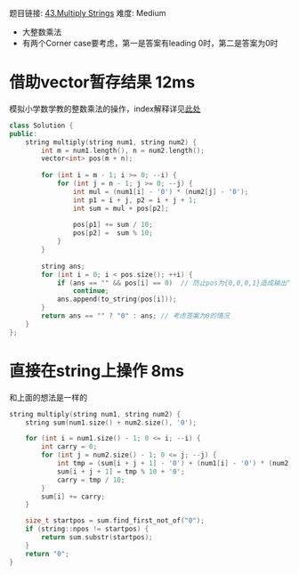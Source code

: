 题目链接: [43.Multiply Strings][1]
难度: Medium

- 大整数乘法
- 有两个Corner case要考虑，第一是答案有leading 0时，第二是答案为0时

# 借助vector暂存结果 12ms

模拟小学数学教的整数乘法的操作，index解释详见[此处][2]
```cpp
class Solution {
public:
    string multiply(string num1, string num2) {
        int m = num1.length(), n = num2.length();
        vector<int> pos(m + n);
        
        for (int i = m - 1; i >= 0; --i) {
            for (int j = n - 1; j >= 0; --j) {
                int mul = (num1[i] - '0') * (num2[j] - '0');
                int p1 = i + j, p2 = i + j + 1;
                int sum = mul + pos[p2];
                
                pos[p1] += sum / 10;
                pos[p2] =  sum % 10;
            }
        }
        
        string ans;
        for (int i = 0; i < pos.size(); ++i) {
            if (ans == "" && pos[i] == 0)  // 防止pos为{0,0,0,1}造成输出“0001”的答案
                continue;
            ans.append(to_string(pos[i])); 
        }
        return ans == "" ? "0" : ans; // 考虑答案为0的情况
    }
};
```

# 直接在string上操作 8ms 

和上面的想法是一样的

```cpp
string multiply(string num1, string num2) {
    string sum(num1.size() + num2.size(), '0');

    for (int i = num1.size() - 1; 0 <= i; --i) {
        int carry = 0;
        for (int j = num2.size() - 1; 0 <= j; --j) {
            int tmp = (sum[i + j + 1] - '0') + (num1[i] - '0') * (num2[j] - '0') + carry;
            sum[i + j + 1] = tmp % 10 + '0';
            carry = tmp / 10;
        }
        sum[i] += carry;
    }

    size_t startpos = sum.find_first_not_of("0");
    if (string::npos != startpos) {
        return sum.substr(startpos);
    }
    return "0";
}
```

[1]: https://leetcode.com/problems/multiply-strings/
[2]: https://leetcode.com/discuss/71593/easiest-java-solution-with-graph-explanation